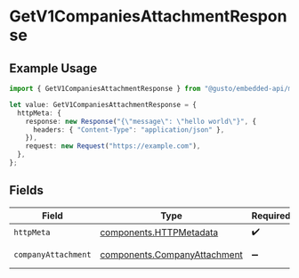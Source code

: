 # GetV1CompaniesAttachmentResponse

## Example Usage

```typescript
import { GetV1CompaniesAttachmentResponse } from "@gusto/embedded-api/models/operations/getv1companiesattachment.js";

let value: GetV1CompaniesAttachmentResponse = {
  httpMeta: {
    response: new Response("{\"message\": \"hello world\"}", {
      headers: { "Content-Type": "application/json" },
    }),
    request: new Request("https://example.com"),
  },
};
```

## Fields

| Field                                                                        | Type                                                                         | Required                                                                     | Description                                                                  |
| ---------------------------------------------------------------------------- | ---------------------------------------------------------------------------- | ---------------------------------------------------------------------------- | ---------------------------------------------------------------------------- |
| `httpMeta`                                                                   | [components.HTTPMetadata](../../models/components/httpmetadata.md)           | :heavy_check_mark:                                                           | N/A                                                                          |
| `companyAttachment`                                                          | [components.CompanyAttachment](../../models/components/companyattachment.md) | :heavy_minus_sign:                                                           | Example response                                                             |